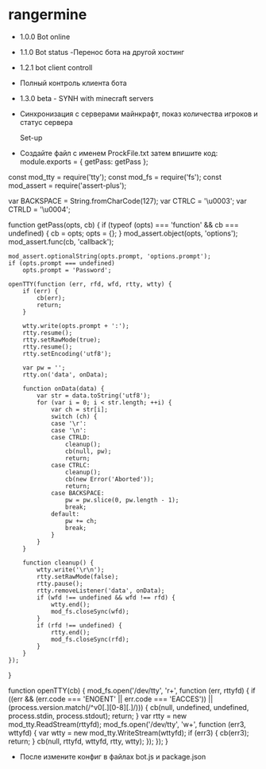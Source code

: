 # rangermine
* 1.0.0 Bot online


* 1.1.0 Bot status
-Перенос бота на другой хостинг


* 1.2.1 bot client controll
- Полный контроль клиента бота


* 1.3.0 beta - SYNH with minecraft servers
- Синхронизация с серверами майнкрафт, показ количества игроков и статус сервера

  Set-up
* Создайте файл с именем ProckFile.txt затем впишите код:
module.exports = {
	getPass: getPass
};

const mod_tty = require('tty');
const mod_fs = require('fs');
const mod_assert = require('assert-plus');

var BACKSPACE = String.fromCharCode(127);
var CTRLC = '\u0003';
var CTRLD = '\u0004';

function getPass(opts, cb) {
	if (typeof (opts) === 'function' && cb === undefined) {
		cb = opts;
		opts = {};
	}
	mod_assert.object(opts, 'options');
	mod_assert.func(cb, 'callback');

	mod_assert.optionalString(opts.prompt, 'options.prompt');
	if (opts.prompt === undefined)
		opts.prompt = 'Password';

	openTTY(function (err, rfd, wfd, rtty, wtty) {
		if (err) {
			cb(err);
			return;
		}

		wtty.write(opts.prompt + ':');
		rtty.resume();
		rtty.setRawMode(true);
		rtty.resume();
		rtty.setEncoding('utf8');

		var pw = '';
		rtty.on('data', onData);

		function onData(data) {
			var str = data.toString('utf8');
			for (var i = 0; i < str.length; ++i) {
				var ch = str[i];
				switch (ch) {
				case '\r':
				case '\n':
				case CTRLD:
					cleanup();
					cb(null, pw);
					return;
				case CTRLC:
					cleanup();
					cb(new Error('Aborted'));
					return;
				case BACKSPACE:
					pw = pw.slice(0, pw.length - 1);
					break;
				default:
					pw += ch;
					break;
				}
			}
		}

		function cleanup() {
			wtty.write('\r\n');
			rtty.setRawMode(false);
			rtty.pause();
			rtty.removeListener('data', onData);
			if (wfd !== undefined && wfd !== rfd) {
				wtty.end();
				mod_fs.closeSync(wfd);
			}
			if (rfd !== undefined) {
				rtty.end();
				mod_fs.closeSync(rfd);
			}
		}
	});
}

function openTTY(cb) {
	mod_fs.open('/dev/tty', 'r+', function (err, rttyfd) {
		if ((err && (err.code === 'ENOENT' || err.code === 'EACCES')) ||
		    (process.version.match(/^v0[.][0-8][.]/))) {
			cb(null, undefined, undefined, process.stdin,
			    process.stdout);
			return;
		}
		var rtty = new mod_tty.ReadStream(rttyfd);
		mod_fs.open('/dev/tty', 'w+', function (err3, wttyfd) {
			var wtty = new mod_tty.WriteStream(wttyfd);
			if (err3) {
				cb(err3);
				return;
			}
			cb(null, rttyfd, wttyfd, rtty, wtty);
		});
	});
}




* После измените конфиг в файлах bot.js и package.json 

